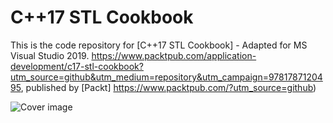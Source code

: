 # C++17 STL Cookbook

This is the code repository for [C++17 STL Cookbook] - Adapted for MS Visual Studio 2019.
https://www.packtpub.com/application-development/c17-stl-cookbook?utm_source=github&utm_medium=repository&utm_campaign=9781787120495, published by [Packt] https://www.packtpub.com/?utm_source=github)

![Cover image](https://4.bp.blogspot.com/-5K2vvqu2TaE/WZ3Ux-vviaI/AAAAAAAADDg/tuIO4Uz2NiUeFdvexOZ1a9W9b29Lh1DoQCLcBGAs/s1600/stl17s.png)


